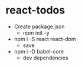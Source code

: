# react-todos

- Create package.json
    - npm init -y
- npm i -S react react-dom
    - save
- npm i -D babel-core
    - dev dependencies
